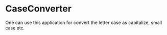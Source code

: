 # CaseConverter
One can use this application for convert the letter case as capitalize, small case etc.
